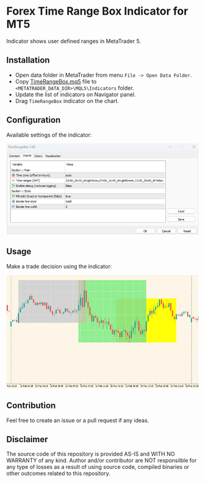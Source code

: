 # Forex Time Range Box Indicator for MT5
Indicator shows user defined ranges in MetaTrader 5.

## Installation
- Open data folder in MetaTrader from menu `File -> Open Data Folder`.
- Copy [TimeRangeBox.mq5](MQL5/Indicators/TimeRangeBox.mq5) file to `<METATRADER_DATA_DIR>\MQL5\Indicators` folder.
- Update the list of indicators on Navigator panel.
- Drag `TimeRangeBox` indicator on the chart.

## Configuration
Available settings of the indicator:

![docs](docs/config.png)

## Usage
Make a trade decision using the indicator:

![docs](docs/view.png)

## Contribution
Feel free to create an issue or a pull request if any ideas.

## Disclaimer
The source code of this repository is provided AS-IS and WITH NO WARRANTY of any kind.
Author and/or contributor are NOT responsilble for any type of losses as a result of using source code, 
compiled binaries or other outcomes related to this repository.
